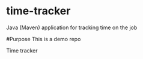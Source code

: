 # time-tracker
Java (Maven) application for tracking time on the job

#Purpose
This is a demo repo
    
Time tracker
